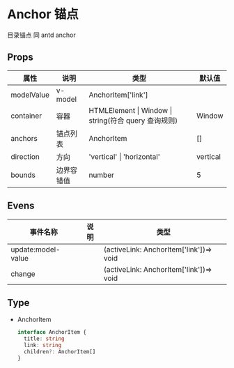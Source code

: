 # Anchor 锚点

目录锚点 同 antd anchor

## Props

| 属性       | 说明       | 类型                                                 | 默认值   |
| ---------- | ---------- | ---------------------------------------------------- | -------- |
| modelValue | v-model    | AnchorItem['link']                                   |          |
| container  | 容器       | HTMLElement \| Window \| string(符合 query 查询规则) | Window   |
| anchors    | 锚点列表   | AnchorItem                                           | []       |
| direction  | 方向       | 'vertical' \| 'horizontal'                           | vertical |
| bounds     | 边界容错值 | number                                               | 5        |

## Evens

| 事件名称           | 说明 | 类型                                    |
| ------------------ | ---- | --------------------------------------- |
| update:model-value |      | (activeLink: AnchorItem['link'])=> void |
| change             |      | (activeLink: AnchorItem['link'])=> void |

## Type

- AnchorItem

  ```ts
  interface AnchorItem {
    title: string
    link: string
    children?: AnchorItem[]
  }
  ```
